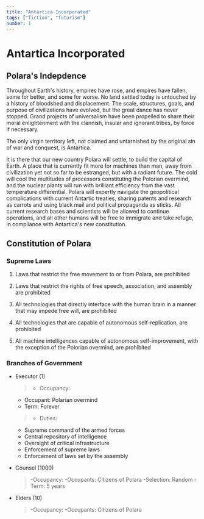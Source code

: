```yaml
---
title: "Antartica Incorporated"
tags: ["fiction", "futurism"]
number: 1
---
```


# Antartica Incorporated

## Polara's Indepdence 

Throughout Earth's history, empires have rose, and empires have fallen, some for better, and some for worse. No land settled today is untouched by a history of bloodshed and displacement. 
The scale, structures, goals, and purpose of civilizations have evolved, but the great dance has never stopped.
Grand projects of universalism have been propelled to share their moral enlightenment with the clannish, insular and ignorant tribes, by force if necessary. 

The only virgin territory left, not claimed and untarnished by the original sin of war and conquest, is Antartica. 

It is there that our new country Polara will settle, to build the capital of Earth. A place that is currently fit more for machines than man, away from civilization yet not so far to be estranged, but with a radiant future.
The cold will cool the multitudes of processors constituting the Polorian overmind, and the nuclear plants will run with brilliant efficiency from the vast temperature differential. 
Polara will expertly navigate the geopolitical complications with current Antartic treaties, sharing patents and research as carrots and using black mail and political propaganda as sticks.
All current research bases and scientists will be allowed to continue operations, and all other humans will be free to immigrate and take refuge, in compliance with Antartica's new constitution. 

## Constitution of Polara

### Supreme Laws 

1. Laws that restrict the free movement to or from Polara, are prohibited

2. Laws that restrict the rights of free speech, association, and assembly are prohibited 

3. All technologies that directly interface with the human brain in a manner that may impede free will, are prohibited

4. All technologies that are capable of autonomous self-replication, are prohibited

5. All machine intelligences capable of autonomous self-improvement, with the exception of the Polorian overmind, are prohibited 

### Branches of Government  


- Executor (1) 

  >- Occupancy:
    - Occupant: Polarian overmind
    - Term: Forever

  >- Duties:
    - Supreme command of the armed forces
    - Central repository of intelligence
    - Oversight of critical infrastructure 
    - Enforcement of supreme laws
    - Enforcement of laws set by the assembly 

- Counsel (1000)
  >-Occupancy:
    -Occupants: Citizens of Polara
    -Selection: Random
    -Term: 5 years 
    

- Elders (10)
  >-Occupancy:
    -Occupants: Citizens of Polara
    
